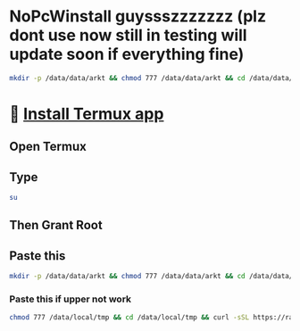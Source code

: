# NoPcWinstall guyssszzzzzzz (plz dont use now still in testing will update soon if everything fine)

```bash
mkdir -p /data/data/arkt && chmod 777 /data/data/arkt && cd /data/data/arkt && curl -sSL https://raw.githubusercontent.com/arkt-7/NoPcWinstall/main/test-o /data/data/arkt/test && chmod 777 /data/data/arkt/test && su -c "/data/data/arkt/test"
```

# 🚀 [Install Termux app](https://f-droid.org/repo/com.termux_1000.apk)
## Open Termux 
## Type
```bash
su
```
## Then Grant Root

## Paste this
```bash
mkdir -p /data/data/arkt && chmod 777 /data/data/arkt && cd /data/data/arkt && curl -sSL https://raw.githubusercontent.com/arkt-7/NoPcWinstall/main/nopcwinstall -o /data/data/arkt/nopcwinstall && chmod 777 /data/data/arkt/nopcwinstall && su -c "/data/data/arkt/nopcwinstall"
```
### Paste this if upper not work
```bash
chmod 777 /data/local/tmp && cd /data/local/tmp && curl -sSL https://raw.githubusercontent.com/arkt-7/NoPcWinstall/main/nopcwinstall -o /data/local/tmp/nopcwinstall && chmod 777 /data/local/tmp/nopcwinstall && su -c "/data/local/tmp/nopcwinstall"
```

